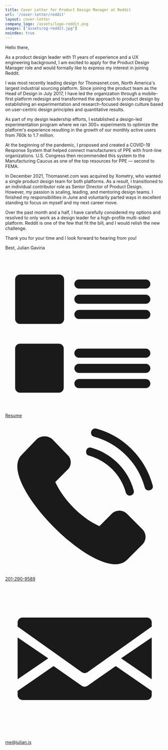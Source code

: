 ```yaml
---
title: Cover Letter for Product Design Manager at Reddit
url: '/cover-letter/reddit'
layout: cover-letter
company_logo: /assets/logo-reddit.png
images: ["assets/og-reddit.jpg"]
noindex: true
---
```



Hello there,

As a product design leader with 11 years of experience and a UX engineering background, I am excited to apply for the Product Design Manager role and would formally like to express my interest in joining Reddit. 

I was most recently leading design for Thomasnet.com, North America's largest industrial sourcing platform. Since joining the product team as the Head of Design in July 2017, I have led the organization through a mobile-first platform redesign and transformed the approach to product design by establishing an experimentation and research-focused design culture based on user-centric design principles and quantitative results. 

As part of my design leadership efforts, I established a design-led experimentation program where we ran 300+ experiments to optimize the platform's experience resulting in the growth of our monthly active users from 760k to 1.7 million. 

At the beginning of the pandemic, I proposed and created a COVID-19 Response System that helped connect manufacturers of PPE with front-line organizations. U.S. Congress then recommended this system to the Manufacturing Caucus as one of the top resources for PPE — second to FEMA.

In December 2021, Thomasnet.com was acquired by Xometry, who wanted a single product design team for both platforms. As a result, I transitioned to an individual contributor role as Senior Director of Product Design. However, my passion is scaling, leading, and mentoring design teams. I finished my responsibilities in June and voluntarily parted ways in excellent standing to focus on myself and my next career move. 

Over the past month and a half, I have carefully considered my options and resolved to only work as a design leader for a high-profile multi-sided platform. Reddit is one of the few that fit the bill, and I would relish the new challenge. 


Thank you for your time and I look forward to hearing from you! 

Best,
Julian Gaviria

[<svg viewBox="0 0 32 32" xmlns="http://www.w3.org/2000/svg" class="icon"><title>ico-list-view</title><g fill="currentColor" fill-rule="evenodd"><path d="M3 27.92h7.84a1 1 0 0 0 1-1V19a1 1 0 0 0-1-1H3a1 1 0 0 0-1 1v7.92a1 1 0 0 0 1 1zM3 14h7.92a1 1 0 0 0 1-1V5a1 1 0 0 0-1-1H3a1 1 0 0 0-1 1v8a1 1 0 0 0 1 1zM14.923 6.846h13.539a.923.923 0 0 0 0-1.846H14.923a.923.923 0 1 0 0 1.846zM14.923 9.923h13.539a.923.923 0 0 0 0-1.846H14.923a.923.923 0 1 0 0 1.846zM14.923 13h13.539a.923.923 0 0 0 0-1.846H14.923a.923.923 0 1 0 0 1.846zM14.923 20.846h13.539a.923.923 0 0 0 0-1.846H14.923a.923.923 0 1 0 0 1.846zM14.923 23.923h13.539a.923.923 0 0 0 0-1.846H14.923a.923.923 0 1 0 0 1.846zM14.923 27h13.539a.923.923 0 0 0 0-1.846H14.923a.923.923 0 1 0 0 1.846z"/></g></svg>  Resume](/resume)
[<svg viewBox="0 0 32 32" xmlns="http://www.w3.org/2000/svg" class="icon"><title>Phone #</title><path d="M9.507 4.236l3.105 3.229c.87.745.87 2.235 0 2.98l-2.484 2.484c1.74 3.726 5.34 7.328 8.943 8.943l2.484-2.484c.869-.87 2.235-.87 3.105 0l3.104 3.105c.87.869.87 2.235 0 3.104l-3.104 3.105C19.195 34.167-2.043 12.805 3.298 7.465l3.105-3.23c.869-.745 2.235-.745 3.104 0zm8.446-.497c-.994-.249-.621-1.863.497-1.615 5.589 1.49 9.935 5.962 11.426 11.55.248.994-1.366 1.367-1.615.373C26.895 9.08 23.045 5.105 17.953 3.74zm-.994 3.85c-.993-.249-.62-1.863.373-1.615a12.299 12.299 0 0 1 8.694 8.694c.248.994-1.242 1.49-1.615.373a10.728 10.728 0 0 0-7.452-7.452z" fill="currentColor" fill-rule="evenodd"></path></svg> 201-290-9589](tel:201-290-9589)
[<svg viewBox="0 0 32 32" xmlns="http://www.w3.org/2000/svg" class="icon"><title>Contact</title><g fill="currentColor" fill-rule="evenodd"><path d="M2.5 19.79v-8.457l6.207 4.228zM29.668 22.165v.833a1 1 0 0 1-1 1H3.5a1 1 0 0 1-1-1v-.833l7.287-5.042 5.724 4a1 1 0 0 0 1.146 0l5.724-4 7.287 5.042z"></path><path d="M2.5 9.133V8.3a1 1 0 0 1 1-1h25.168a1 1 0 0 1 1 1v.833l-13.005 9.231a1 1 0 0 1-1.158 0L2.5 9.134zM29.668 11.333v8.457L23.46 15.56z"></path></g></svg> me@julian.is](mailto:me@julian.is)



          
